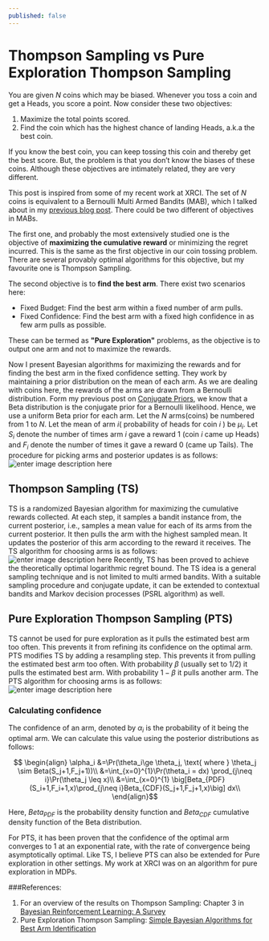 ```yaml
---
published: false
---
```

# Thompson Sampling vs Pure Exploration Thompson Sampling

You are given $N$ coins which may be biased. Whenever you toss a coin and get a Heads, you score a point. Now consider these two objectives:

 1. Maximize the total points scored.
 2. Find the coin which has the highest chance of landing Heads, a.k.a the best coin.

If you know the best coin, you can keep tossing this coin and thereby get the best score. But, the problem is that you don’t know the biases of these coins. Although these objectives are intimately related, they are very different.

This post is inspired from some of my recent work at XRCI. The set of $N$ coins is equivalent to a Bernoulli Multi Armed Bandits (MAB), which I talked about in my [previous blog post](http://sudeepraja.github.io/Bandits/). There could be two different of objectives in MABs.

The first one, and probably the most extensively studied one is the objective of **maximizing the cumulative reward** or minimizing the regret incurred. This is the same as the first objective in our coin tossing problem. There are several provably optimal algorithms for this objective, but my favourite one is Thompson Sampling.

The second objective is to **find the best arm**. There exist two scenarios here:

 - Fixed Budget: Find the best arm within a fixed number of arm pulls. 
 - Fixed Confidence: Find the best arm with a fixed high confidence in as few arm pulls as possible.

These can be termed as **"Pure Exploration"** problems, as the objective is to output one arm and not to maximize the rewards.

Now I present Bayesian algorithms for maximizing the rewards and for finding the best arm in the fixed confidence setting.  They work by maintaining a prior distribution on the mean of each arm. As we are dealing with coins here, the rewards of the arms are drawn from a Bernoulli distribution. Form my previous post on [Conjugate Priors](http://sudeepraja.github.io/Bayes/), we know that a Beta distribution is the conjugate prior for a Bernoulli likelihood. Hence, we use a uniform Beta prior for each arm. Let the $N$ arms(coins) be numbered from $1$ to $N$. Let the mean of arm $i$( probability of heads for coin $i$ ) be $\mu_i$. Let $S_i$ denote the number of times arm $i$ gave a reward $1$ (coin $i$ came up Heads) and $F_i$ denote the number of times it gave a reward $0$ (came up Tails). The procedure for picking arms and posterior updates is as follows:![enter image description here](https://raw.githubusercontent.com/sudeepraja/sudeepraja.github.io/master/images/Bernoulli.PNG)

## Thompson Sampling (TS)
TS is a randomized Bayesian algorithm for maximizing the cumulative rewards collected. At each step, it samples a bandit instance from, the current posterior, i.e., samples a mean value for each of its arms from the current posterior. It then pulls the arm with the highest sampled mean. It updates the posterior of this arm according to the reward it receives. The TS algorithm for choosing arms is as follows:
![enter image description here](https://raw.githubusercontent.com/sudeepraja/sudeepraja.github.io/master/images/TS.PNG)
Recently, TS has been proved to achieve the theoretically optimal logarithmic regret bound. The TS idea is a general sampling technique and is not limited to multi armed bandits. With a suitable sampling procedure and conjugate update, it can be extended to contextual bandits and Markov decision processes (PSRL algorithm) as well.

## Pure Exploration Thompson Sampling (PTS)
TS cannot be used for pure exploration as it pulls the estimated best arm too often. This prevents it from refining its confidence on the optimal arm. PTS modifies TS by adding a resampling step. This prevents it from pulling the estimated best arm too often. With probability $\beta$ (usually set to $1/2$) it pulls the estimated best arm. With probability $1-\beta$ it pulls another arm. The PTS algorithm for choosing arms is as follows:
![enter image description here](https://raw.githubusercontent.com/sudeepraja/sudeepraja.github.io/master/images/PureExpTS.PNG)

### Calculating confidence
The confidence of an arm, denoted by $\alpha_i$ is the probability of it being the optimal arm. We can calculate this value using the posterior distributions as follows:

$$
\begin{align}
\alpha_i &=\Pr(\theta_i\ge \theta_j, \text{ where } \theta_j \sim Beta(S_j+1,F_j+1))\\
&=\int_{x=0}^{1}\Pr(\theta_i = dx) \prod_{j\neq i}\Pr(\theta_j \leq x)\\
&=\int_{x=0}^{1} \big[Beta_{PDF}(S_i+1,F_i+1,x)\prod_{j\neq i}Beta_{CDF}(S_j+1,F_j+1,x)\big] dx\\
\end{align}$$

Here, $Beta_{PDF}$  is the probability density function and $Beta_{CDF}$ cumulative density function of the Beta distribution. 

For PTS, it has been proven that the confidence of the optimal arm converges to $1$ at an exponential rate, with the rate of convergence being asymptotically optimal.  Like TS, I believe PTS can also be extended for Pure exploration in other settings. My work at XRCI was on an algorithm for pure exploration in MDPs.

###References:

 1. For an overview of the results on Thompson Sampling: Chapter 3 in [Bayesian Reinforcement Learning: A Survey](http://tx.technion.ac.il/~avivt/BRLS_journal.pdf)
 2. Pure Exploration Thompson Sampling: [Simple Bayesian Algorithms for Best Arm Identification](https://arxiv.org/abs/1602.08448)


